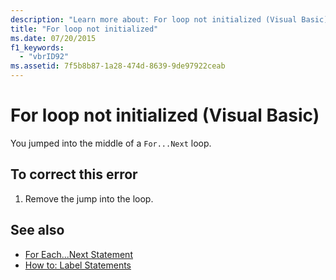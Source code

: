 ```yaml
---
description: "Learn more about: For loop not initialized (Visual Basic)"
title: "For loop not initialized"
ms.date: 07/20/2015
f1_keywords: 
  - "vbrID92"
ms.assetid: 7f5b8b87-1a28-474d-8639-9de97922ceab
---
```

# For loop not initialized (Visual Basic)

You jumped into the middle of a `For...Next` loop.  
  
## To correct this error  
  
1. Remove the jump into the loop.  
  
## See also

- [For Each...Next Statement](../language-reference/statements/for-each-next-statement.md)
- [How to: Label Statements](../programming-guide/program-structure/how-to-label-statements.md)
